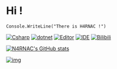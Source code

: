 # Hi ! 
```Csharp
Console.WriteLine("There is H4RNAC !")
```
[![Csharp](https://img.shields.io/badge/Code-C%23-purple)](https://dotnet.microsoft.com/languages/csharp)
[![dotnet](https://img.shields.io/badge/Framework-.NET-%23512DB4)](https://dotnet.microsoft.com)
[![Editor](https://img.shields.io/badge/Editor-Visual%20Studio%20Code-%23007ACC)](https://code.visualstudio.com)
[![IDE](https://img.shields.io/badge/IDE-Visual%20Studio-%237151A9)](https://visualstudio.microsoft.com)
[![Bilibili](https://img.shields.io/badge/Bilibili-N4RNAC-pink?logo=bilibili)](https://space.bilibili.com/441061671)

[![N4RNAC's GitHub stats](https://github-readme-stats.vercel.app/api?username=N4RNACACC&show_icons=true&theme=tokyonight)](https://github.com/N4RNACACC)

[![img](https://img.picui.cn/free/2024/10/20/671482fb73b29.jpg)](https://pixiv.net/artworks/118626927)